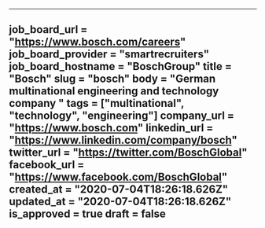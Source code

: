 ---
job_board_url = "https://www.bosch.com/careers"
job_board_provider = "smartrecruiters"
job_board_hostname = "BoschGroup"
title = "Bosch"
slug = "bosch"
body = "German multinational engineering and technology company "
tags = ["multinational", "technology", "engineering"]
company_url = "https://www.bosch.com"
linkedin_url = "https://www.linkedin.com/company/bosch"
twitter_url = "https://twitter.com/BoschGlobal"
facebook_url = "https://www.facebook.com/BoschGlobal"
created_at = "2020-07-04T18:26:18.626Z"
updated_at = "2020-07-04T18:26:18.626Z"
is_approved = true
draft = false
---